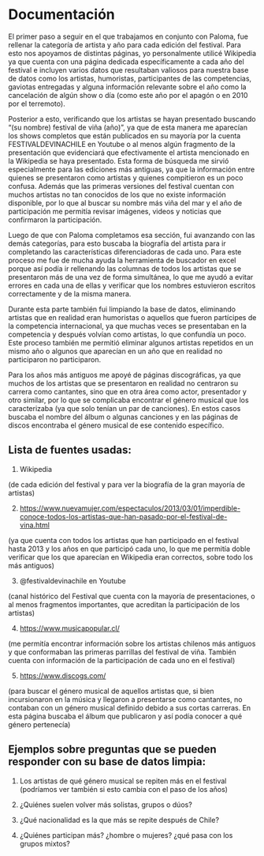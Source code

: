 # Documentación # 

El primer paso a seguir en el que trabajamos en conjunto con Paloma, fue rellenar la categoría de artista y año para cada edición del festival. Para esto nos apoyamos de distintas páginas, yo personalmente utilicé Wikipedia ya que cuenta con una página dedicada específicamente a cada año del festival e incluyen varios datos que resultaban valiosos para nuestra base de datos como los artistas, humoristas, participantes de las competencias, gaviotas entregadas y alguna información relevante sobre el año como la cancelación de algún show o día (como este año por el apagón o en 2010 por el terremoto).

Posterior a esto, verificando que los artistas se hayan presentado buscando “(su nombre) festival de viña (año)”, ya que de esta manera me aparecían los shows completos que están publicados en su mayoría por la cuenta FESTIVALDEVINACHILE en Youtube o al menos algún fragmento de la presentación que evidenciará que efectivamente el artista mencionado en la Wikipedia se haya presentado. Esta forma de búsqueda me sirvió especialmente para las ediciones más antiguas, ya que la información entre quienes se presentaron como artistas y quienes compitieron es un poco confusa. Además que las primeras versiones del festival cuentan con muchos artistas no tan conocidos de los que no existe información disponible, por lo que al buscar su nombre más viña del mar y el año de participación me permitía revisar imágenes, videos y noticias que confirmaron la participación.

Luego de que con Paloma completamos esa sección, fui avanzando con las demás categorías, para esto buscaba la biografía del artista para ir completando las características diferenciadoras de cada uno. Para este proceso me fue de mucha ayuda la herramienta de buscador en excel porque así podía ir rellenando las columnas de todos los artistas que se presentaron más de una vez de forma simultánea, lo que me ayudó a evitar errores en cada una de ellas y verificar que los nombres estuvieron escritos correctamente y de la misma manera.

Durante esta parte también fui limpiando la base de datos, eliminando artistas que en realidad eran humoristas o aquellos que fueron partícipes de la competencia internacional, ya que muchas veces se presentaban en la competencia y después volvían como artistas, lo que confundía un poco. Este proceso también me permitió eliminar algunos artistas repetidos en un mismo año o algunos que aparecían en un año que en realidad no participaron no participaron.

Para los años más antiguos me apoyé de páginas discográficas, ya que muchos de los artistas que se presentaron en realidad no centraron su carrera como cantantes, sino que en otra área como actor, presentador y otro similar, por lo que se complicaba encontrar el género musical que los caracterizaba (ya que solo tenían un par de canciones). En estos casos buscaba el nombre del álbum o algunas canciones y en las páginas de discos encontraba el género musical de ese contenido específico.

## Lista de fuentes usadas: 

1. Wikipedia 

(de cada edición del festival y para ver la biografía de la gran mayoría de artistas)

2. https://www.nuevamujer.com/espectaculos/2013/03/01/imperdible-conoce-todos-los-artistas-que-han-pasado-por-el-festival-de-vina.html

 (ya que cuenta con todos los artistas que han participado en el festival hasta 2013 y los años en que participó cada uno, lo que me permitía doble verificar que los que aparecían en Wikipedia eran correctos, sobre todo los más antiguos)

3. @festivaldevinachile en Youtube

 (canal histórico del Festival que cuenta con la mayoría de presentaciones, o al menos fragmentos importantes, que acreditan la participación de los artistas)

4. https://www.musicapopular.cl/

 (me permitía encontrar información sobre los artistas chilenos más antiguos y que conformaban las primeras parrillas del festival de viña. También cuenta con información de la participación de cada uno en el festival)

 5. https://www.discogs.com/
 
  (para buscar el género musical de aquellos artistas que, si bien incursionaron en la música y llegaron a presentarse como cantantes, no contaban con un género musical definido debido a sus cortas carreras. En esta página buscaba el álbum que publicaron y así podía conocer a qué género pertenecía)

## Ejemplos sobre preguntas que se pueden responder con su base de datos limpia:

1. Los artistas de qué género musical se repiten más en el festival (podríamos ver también si esto cambia con el paso de los años)

2. ¿Quiénes suelen volver más solistas, grupos o dúos?

3. ¿Qué nacionalidad es la que más se repite después de Chile?

4. ¿Quiénes participan más? ¿hombre o mujeres? ¿qué pasa con los grupos mixtos?


